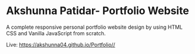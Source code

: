 # Akshunna Patidar- Portfolio Website
A complete responsive personal portfolio website design by using HTML CSS and Vanilla JavaScript from scratch.

Live: <a href="https://akshunna04.github.io/Portfolio/" target="_blank">https://akshunna04.github.io/Portfolio//</a>
